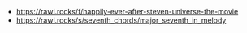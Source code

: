 - https://rawl.rocks/f/happily-ever-after-steven-universe-the-movie
- https://rawl.rocks/s/seventh_chords/major_seventh_in_melody
  

